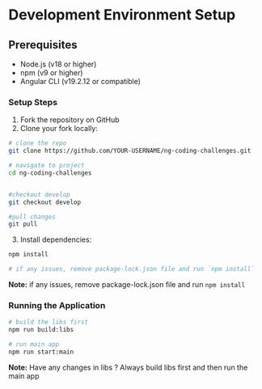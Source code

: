 # Development Environment Setup

## Prerequisites

- Node.js (v18 or higher)
- npm (v9 or higher)
- Angular CLI (v19.2.12 or compatible)

### Setup Steps

1. Fork the repository on GitHub
2. Clone your fork locally:

```bash
# clone the repo
git clone https://github.com/YOUR-USERNAME/ng-coding-challenges.git

# navigate to project
cd ng-coding-challenges


#checkout develop
git checkout develop

#pull changes
git pull
```

3. Install dependencies:

```bash
npm install

# if any issues, remove package-lock.json file and run `npm install`
```
**Note:** if any issues, remove package-lock.json file and run `npm install`

### Running the Application

```bash
# build the libs first
npm run build:libs

# run main app
npm run start:main
```

**Note:** Have any changes in libs ? Always build libs first and then run the main app


